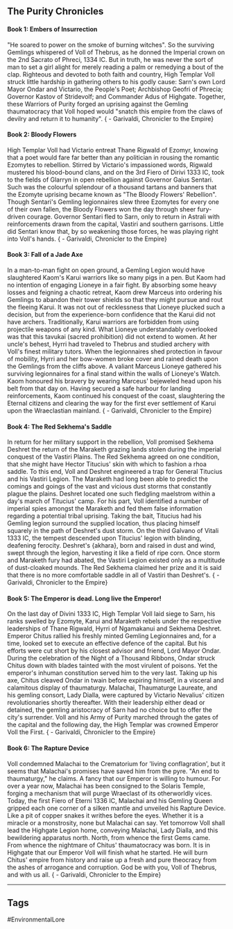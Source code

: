 ## The Purity Chronicles
#### Book 1: Embers of Insurrection
"He soared to power on the smoke of burning witches". So the surviving Gemlings whispered of Voll of Thebrus, as he donned the Imperial crown on the 2nd Sacrato of Phreci, 1334 IC. But in truth, he was never the sort of man to set a girl alight for merely reading a palm or remedying a bout of the clap. Righteous and devoted to both faith and country, High Templar Voll struck little hardship in gathering others to his godly cause: Sarn's own Lord Mayor Ondar and Victario, the People's Poet; Archbishop Geofri of Phrecia; Governor Kastov of Stridevolf; and Commander Adus of Highgate. Together, these Warriors of Purity forged an uprising against the Gemling thaumatocracy that Voll hoped would "snatch this empire from the claws of devilry and return it to humanity". { - Garivaldi, Chronicler to the Empire}

#### Book 2: Bloody Flowers
High Templar Voll had Victario entreat Thane Rigwald of Ezomyr, knowing that a poet would fare far better than any politician in rousing the romantic Ezomytes to rebellion. Stirred by Victario's impassioned words, Rigwald mustered his blood-bound clans, and on the 3rd Fiero of Dirivi 1333 IC, took to the fields of Glarryn in open rebellion against Governor Gaius Sentari. Such was the colourful splendour of a thousand tartans and banners that the Ezomyte uprising became known as "The Bloody Flowers' Rebellion". Though Sentari's Gemling legionnaires slew three Ezomytes for every one of their own fallen, the Bloody Flowers won the day through sheer fury-driven courage. Governor Sentari fled to Sarn, only to return in Astrali with reinforcements drawn from the capital, Vastiri and southern garrisons. Little did Sentari know that, by so weakening those forces, he was playing right into Voll's hands. { - Garivaldi, Chronicler to the Empire}

#### Book 3: Fall of a Jade Axe
In a man-to-man fight on open ground, a Gemling Legion would have slaughtered Kaom's Karui warriors like so many pigs in a pen. But Kaom had no intention of engaging Lioneye in a fair fight. By absorbing some heavy losses and feigning a chaotic retreat, Kaom drew Marceus into ordering his Gemlings to abandon their tower shields so that they might pursue and rout the fleeing Karui. It was not out of recklessness that Lioneye plucked such a decision, but from the experience-born confidence that the Karui did not have archers. Traditionally, Karui warriors are forbidden from using projectile weapons of any kind. What Lioneye understandably overlooked was that this tavukai (sacred prohibition) did not extend to women. At her uncle's behest, Hyrri had traveled to Thebrus and studied archery with Voll's finest military tutors. When the legionnaires shed protection in favour of mobility, Hyrri and her bow-women broke cover and rained death upon the Gemlings from the cliffs above. A valiant Marceus Lioneye gathered his surviving legionnaires for a final stand within the walls of Lioneye's Watch. Kaom honoured his bravery by wearing Marceus' bejeweled head upon his belt from that day on. Having secured a safe harbour for landing reinforcements, Kaom continued his conquest of the coast, slaughtering the Eternal citizens and clearing the way for the first ever settlement of Karui upon the Wraeclastian mainland. { - Garivaldi, Chronicler to the Empire}

#### Book 4: The Red Sekhema's Saddle
In return for her military support in the rebellion, Voll promised Sekhema Deshret the return of the Maraketh grazing lands stolen during the imperial conquest of the Vastiri Plains. The Red Sekhema agreed on one condition, that she might have Hector Titucius' skin with which to fashion a rhoa saddle. To this end, Voll and Deshret engineered a trap for General Titucius and his Vastiri Legion. The Maraketh had long been able to predict the comings and goings of the vast and vicious dust storms that constantly plague the plains. Deshret located one such fledgling maelstrom within a day's march of Titucius' camp. For his part, Voll identified a number of imperial spies amongst the Maraketh and fed them false information regarding a potential tribal uprising. Taking the bait, Titucius had his Gemling legion surround the supplied location, thus placing himself squarely in the path of Deshret's dust storm. On the third Galvano of Vitali 1333 IC, the tempest descended upon Titucius' legion with blinding, deafening ferocity. Deshret's {akhara}, born and raised in dust and wind, swept through the legion, harvesting it like a field of ripe corn. Once storm and Maraketh fury had abated, the Vastiri Legion existed only as a multitude of dust-cloaked mounds. The Red Sekhema claimed her prize and it is said that there is no more comfortable saddle in all of Vastiri than Deshret's. { - Garivaldi, Chronicler to the Empire}

#### Book 5: The Emperor is dead. Long live the Emperor!
On the last day of Divini 1333 IC, High Templar Voll laid siege to Sarn, his ranks swelled by Ezomyte, Karui and Maraketh rebels under the respective leaderships of Thane Rigwald, Hyrri of Ngamakanui and Sekhema Deshret. Emperor Chitus rallied his freshly minted Gemling Legionnaires and, for a time, looked set to execute an effective defence of the capital. But his efforts were cut short by his closest advisor and friend, Lord Mayor Ondar. During the celebration of the Night of a Thousand Ribbons, Ondar struck Chitus down with blades tainted with the most virulent of poisons. Yet the emperor's inhuman constitution served him to the very last. Taking up his axe, Chitus cleaved Ondar in twain before expiring himself, in a visceral and calamitous display of thaumaturgy. Malachai, Thaumaturge Laureate, and his gemling consort, Lady Dialla, were captured by Victario Nevalius' citizen revolutionaries shortly thereafter. With their leadership either dead or detained, the gemling aristocracy of Sarn had no choice but to offer the city's surrender. Voll and his Army of Purity marched through the gates of the capital and the following day, the High Templar was crowned Emperor Voll the First. { - Garivaldi, Chronicler to the Empire}

#### Book 6: The Rapture Device
Voll condemned Malachai to the Crematorium for 'living conflagration', but it seems that Malachai's promises have saved him from the pyre. "An end to thaumaturgy," he claims. A fancy that our Emperor is willing to humour. For over a year now, Malachai has been consigned to the Solaris Temple, forging a mechanism that will purge Wraeclast of its otherworldly vices. Today, the first Fiero of Eterni 1336 IC, Malachai and his Gemling Queen gripped each one corner of a silken mantle and unveiled his Rapture Device. Like a pit of copper snakes it writhes before the eyes. Whether it is a miracle or a monstrosity, none but Malachai can say. Yet tomorrow Voll shall lead the Highgate Legion home, conveying Malachai, Lady Dialla, and this bewildering apparatus north. North, from whence the first Gems came. From whence the nightmare of Chitus' thaumatocracy was born. It is in Highgate that our Emperor Voll will finish what he started. He will burn Chitus' empire from history and raise up a fresh and pure theocracy from the ashes of arrogance and corruption. God be with you, Voll of Thebrus, and with us all. { - Garivaldi, Chronicler to the Empire}

---
## Tags
#EnvironmentalLore